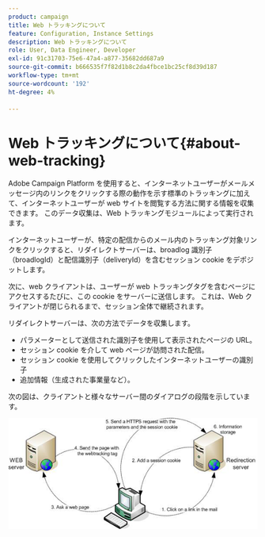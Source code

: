 ```yaml
---
product: campaign
title: Web トラッキングについて
feature: Configuration, Instance Settings
description: Web トラッキングについて
role: User, Data Engineer, Developer
exl-id: 91c31703-75e6-47a4-a877-35682dd687a9
source-git-commit: b666535f7f82d1b8c2da4fbce1bc25cf8d39d187
workflow-type: tm+mt
source-wordcount: '192'
ht-degree: 4%

---
```


# Web トラッキングについて{#about-web-tracking}

Adobe Campaign Platform を使用すると、インターネットユーザーがメールメッセージ内のリンクをクリックする際の動作を示す標準のトラッキングに加えて、インターネットユーザーが web サイトを閲覧する方法に関する情報を収集できます。 このデータ収集は、Web トラッキングモジュールによって実行されます。

インターネットユーザーが、特定の配信からのメール内のトラッキング対象リンクをクリックすると、リダイレクトサーバーは、broadlog 識別子（broadlogId）と配信識別子（deliveryId）を含むセッション cookie をデポジットします。

次に、web クライアントは、ユーザーが web トラッキングタグを含むページにアクセスするたびに、この cookie をサーバーに送信します。 これは、Web クライアントが閉じられるまで、セッション全体で継続されます。

リダイレクトサーバーは、次の方法でデータを収集します。

* パラメーターとして送信された識別子を使用して表示されたページの URL。
* セッション cookie を介して web ページが訪問された配信。
* セッション cookie を使用してクリックしたインターネットユーザーの識別子
* 追加情報（生成された事業量など）。

次の図は、クライアントと様々なサーバー間のダイアログの段階を示しています。

![](assets/d_ncs_integration_webtracking_structure1.png)
